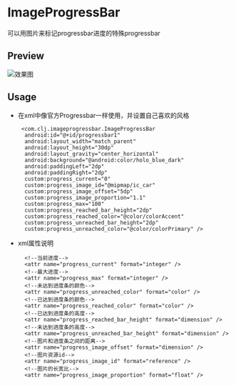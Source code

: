 # ImageProgressBar
可以用图片来标记progressbar进度的特殊progressbar

## Preview ##
![效果图](http://ww1.sinaimg.cn/mw690/68c44581gw1f5z9fpyfmog208w0ftta7.gif)

## Usage ##

- 在xml中像官方Progressbar一样使用，并设置自己喜欢的风格
  
       <com.clj.imageprogressbar.ImageProgressBar
        android:id="@+id/progressbar1"
        android:layout_width="match_parent"
        android:layout_height="30dp"
        android:layout_gravity="center_horizontal"
        android:background="@android:color/holo_blue_dark"
        android:paddingLeft="2dp"
        android:paddingRight="2dp"
        custom:progress_current="0"
        custom:progress_image_id="@mipmap/ic_car"
        custom:progress_image_offset="5dp"
        custom:progress_image_proportion="1.1"
        custom:progress_max="100"
        custom:progress_reached_bar_height="2dp"
        custom:progress_reached_color="@color/colorAccent"
        custom:progress_unreached_bar_height="2dp"
        custom:progress_unreached_color="@color/colorPrimary" />
     

- xml属性说明

        <!--当前进度-->
        <attr name="progress_current" format="integer" />
        <!--最大进度-->
        <attr name="progress_max" format="integer" />
        <!--未达到进度条的颜色-->
        <attr name="progress_unreached_color" format="color" />
        <!--已达到进度条的颜色-->
        <attr name="progress_reached_color" format="color" />
        <!--已达到进度条的高度-->
        <attr name="progress_reached_bar_height" format="dimension" />
        <!--未达到进度条的高度-->
        <attr name="progress_unreached_bar_height" format="dimension" />
        <!--图片和进度条之间的距离-->
        <attr name="progress_image_offset" format="dimension" />
        <!--图片资源id-->
        <attr name="progress_image_id" format="reference" />
        <!--图片的长宽比-->
        <attr name="progress_image_proportion" format="float" />